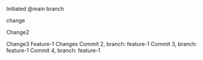 Initiated @main branch

change


















Change2















Change3
Feature-1 Changes
Commit 2, branch: feature-1
Commit 3, branch: feature-1
Commit 4, branch: feature-1
